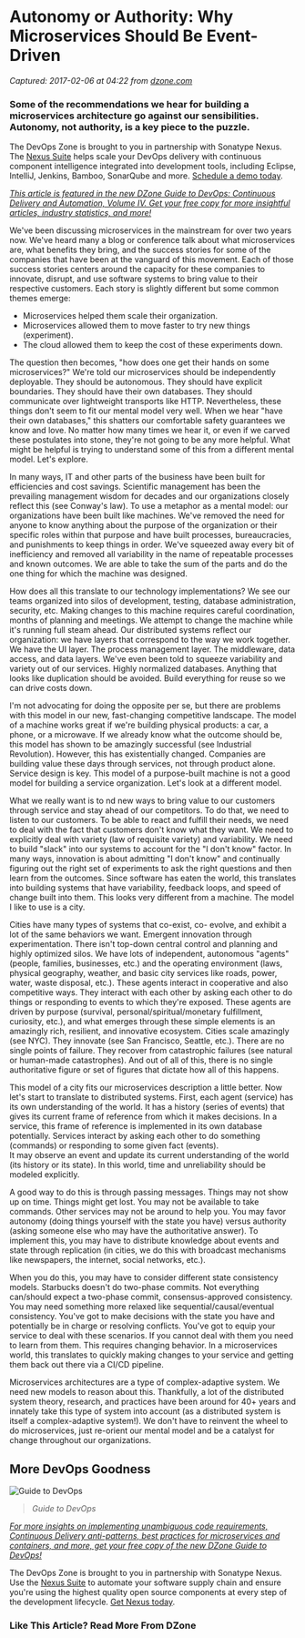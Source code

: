 # Autonomy or Authority: Why Microservices Should Be Event-Driven

_Captured: 2017-02-06 at 04:22 from [dzone.com](https://dzone.com/articles/autonomy-or-authority-why-microservices-should-be?utm_content=buffer08fd8&utm_medium=social&utm_source=twitter.com&utm_campaign=buffer)_

### Some of the recommendations we hear for building a microservices architecture go against our sensibilities. Autonomy, not authority, is a key piece to the puzzle.

The DevOps Zone is brought to you in partnership with Sonatype Nexus. The [Nexus Suite](https://dzone.com/go?i=146021&u=https%3A%2F%2Fwww.sonatype.com%2Fnexus-lifecycle%3Futm_source%3DDZONE%2520-%2520Nexus%2520Lifecycle%2520-%2520September%25202016%26utm_medium%3DDZONE%2520-%2520Nexus%2520Lifecycle%2520-%2520September%25202016%26utm_campaign%3DDZONE%2520-%2520Nexus%2520Lifecycle%2520-%2520September%25202016) helps scale your DevOps delivery with continuous component intelligence integrated into development tools, including Eclipse, IntelliJ, Jenkins, Bamboo, SonarQube and more. [Schedule a demo today](https://dzone.com/go?i=146021&u=https%3A%2F%2Fwww.sonatype.com%2Fnexus-lifecycle%3Futm_source%3DDZONE%2520-%2520Nexus%2520Lifecycle%2520-%2520September%25202016%26utm_medium%3DDZONE%2520-%2520Nexus%2520Lifecycle%2520-%2520September%25202016%26utm_campaign%3DDZONE%2520-%2520Nexus%2520Lifecycle%2520-%2520September%25202016).

_[This article is featured in the new DZone Guide to DevOps: Continuous Delivery and Automation, Volume IV. Get your free copy for more insightful articles, industry statistics, and more!](https://dzone.com/guides/devops-continuous-delivery-and-automation)_

We've been discussing microservices in the mainstream for over two years now. We've heard many a blog or conference talk about what microservices are, what benefits they bring, and the success stories for some of the companies that have been at the vanguard of this movement. Each of those success stories centers around the capacity for these companies to innovate, disrupt, and use software systems to bring value to their respective customers. Each story is slightly different but some common themes emerge:

  * Microservices helped them scale their organization.
  * Microservices allowed them to move faster to try new things (experiment).
  * The cloud allowed them to keep the cost of these experiments down.

The question then becomes, "how does one get their hands on some microservices?" We're told our microservices should be independently deployable. They should be autonomous. They should have explicit boundaries. They should have their own databases. They should communicate over lightweight transports like HTTP. Nevertheless, these things don't seem to fit our mental model very well. When we hear "have their own databases," this shatters our comfortable safety guarantees we know and love. No matter how many times we hear it, or even if we carved these postulates into stone, they're not going to be any more helpful. What might be helpful is trying to understand some of this from a different mental model. Let's explore.

In many ways, IT and other parts of the business have been built for efficiencies and cost savings. Scientific management has been the prevailing management wisdom for decades and our organizations closely reflect this (see Conway's law). To use a metaphor as a mental model: our organizations have been built like machines. We've removed the need for anyone to know anything about the purpose of the organization or their specific roles within that purpose and have built processes, bureaucracies, and punishments to keep things in order. We've squeezed away every bit of inefficiency and removed all variability in the name of repeatable processes and known outcomes. We are able to take the sum of the parts and do the one thing for which the machine was designed.

How does all this translate to our technology implementations? We see our teams organized into silos of development, testing, database administration, security, etc. Making changes to this machine requires careful coordination, months of planning and meetings. We attempt to change the machine while it's running full steam ahead. Our distributed systems reflect our organization: we have layers that correspond to the way we work together. We have the UI layer. The process management layer. The middleware, data access, and data layers. We've even been told to squeeze variability and variety out of our services. Highly normalized databases. Anything that looks like duplication should be avoided. Build everything for reuse so we can drive costs down.

I'm not advocating for doing the opposite per se, but there are problems with this model in our new, fast-changing competitive landscape. The model of a machine works great if we're building physical products: a car, a phone, or a microwave. If we already know what the outcome should be, this model has shown to be amazingly successful (see Industrial Revolution). However, this has existentially changed. Companies are building value these days through services, not through product alone. Service design is key. This model of a purpose-built machine is not a good model for building a service organization. Let's look at a different model.

What we really want is to nd new ways to bring value to our customers through service and stay ahead of our competitors. To do that, we need to listen to our customers. To be able to react and fulfill their needs, we need to deal with the fact that customers don't know what they want. We need to explicitly deal with variety (law of requisite variety) and variability. We need to build "slack" into our systems to account for the "I don't know" factor. In many ways, innovation is about admitting "I don't know" and continually figuring out the right set of experiments to ask the right questions and then learn from the outcomes. Since software has eaten the world, this translates into building systems that have variability, feedback loops, and speed of change built into them. This looks very different from a machine. The model I like to use is a city.

Cities have many types of systems that co-exist, co- evolve, and exhibit a lot of the same behaviors we want. Emergent innovation through experimentation. There isn't top-down central control and planning and highly optimized silos. We have lots of independent, autonomous "agents" (people, families, businesses, etc.) and the operating environment (laws, physical geography, weather, and basic city services like roads, power, water, waste disposal, etc.). These agents interact in cooperative and also competitive ways. They interact with each other by asking each other to do things or responding to events to which they're exposed. These agents are driven by purpose (survival, personal/spiritual/monetary fulfillment, curiosity, etc.), and what emerges through these simple elements is an amazingly rich, resilient, and innovative ecosystem. Cities scale amazingly (see NYC). They innovate (see San Francisco, Seattle, etc.). There are no single points of failure. They recover from catastrophic failures (see natural or human-made catastrophes). And out of all of this, there is no single authoritative figure or set of figures that dictate how all of this happens.

This model of a city fits our microservices description a little better. Now let's start to translate to distributed systems. First, each agent (service) has its own understanding of the world. It has a history (series of events) that gives its current frame of reference from which it makes decisions. In a service, this frame of reference is implemented in its own database potentially. Services interact by asking each other to do something (commands) or responding to some given fact (events).  
It may observe an event and update its current understanding of the world (its history or its state). In this world, time and unreliability should be modeled explicitly.

A good way to do this is through passing messages. Things may not show up on time. Things might get lost. You may not be available to take commands. Other services may not be around to help you. You may favor autonomy (doing things yourself with the state you have) versus authority (asking someone else who may have the authoritative answer). To implement this, you may have to distribute knowledge about events and state through replication (in cities, we do this with broadcast mechanisms like newspapers, the internet, social networks, etc.).

When you do this, you may have to consider different state consistency models. Starbucks doesn't do two-phase commits. Not everything can/should expect a two-phase commit, consensus-approved consistency. You may need something more relaxed like sequential/causal/eventual consistency. You've got to make decisions with the state you have and potentially be in charge or resolving conflicts. You've got to equip your service to deal with these scenarios. If you cannot deal with them you need to learn from them. This requires changing behavior. In a microservices world, this translates to quickly making changes to your service and getting them back out there via a CI/CD pipeline.

Microservices architectures are a type of complex-adaptive system. We need new models to reason about this. Thankfully, a lot of the distributed system theory, research, and practices have been around for 40+ years and innately take this type of system into account (as a distributed system is itself a complex-adaptive system!). We don't have to reinvent the wheel to do microservices, just re-orient our mental model and be a catalyst for change throughout our organizations.

## More DevOps Goodness

![Guide to DevOps](https://dz2cdn2.dzone.com/storage/rc-covers/4152389-devops-cover-2017-lg.jpg)

> _Guide to DevOps_

_[For more insights on implementing unambiguous code requirements, Continuous Delivery anti-patterns, best practices for microservices and containers, and more, get your free copy of the new DZone Guide to DevOps!](https://dzone.com/guides/devops-continuous-delivery-and-automation)_

The DevOps Zone is brought to you in partnership with Sonatype Nexus. Use the [Nexus Suite](https://dzone.com/go?i=146022&u=https%3A%2F%2Fwww.sonatype.com%2Fget-nexus-sonatype%3Futm_source%3DDZONE%2520-%2520Get%2520Nexus%2520-%2520September%25202016%26utm_medium%3DDZONE%2520-%2520Get%2520Nexus%2520-%2520September%25202016%26utm_campaign%3DDZONE%2520-%2520Get%2520Nexus%2520-%2520September%25202016) to automate your software supply chain and ensure you're using the highest quality open source components at every step of the development lifecycle. [Get Nexus today](https://dzone.com/go?i=146022&u=https%3A%2F%2Fwww.sonatype.com%2Fget-nexus-sonatype%3Futm_source%3DDZONE%2520-%2520Get%2520Nexus%2520-%2520September%25202016%26utm_medium%3DDZONE%2520-%2520Get%2520Nexus%2520-%2520September%25202016%26utm_campaign%3DDZONE%2520-%2520Get%2520Nexus%2520-%2520September%25202016).

### Like This Article? Read More From DZone
